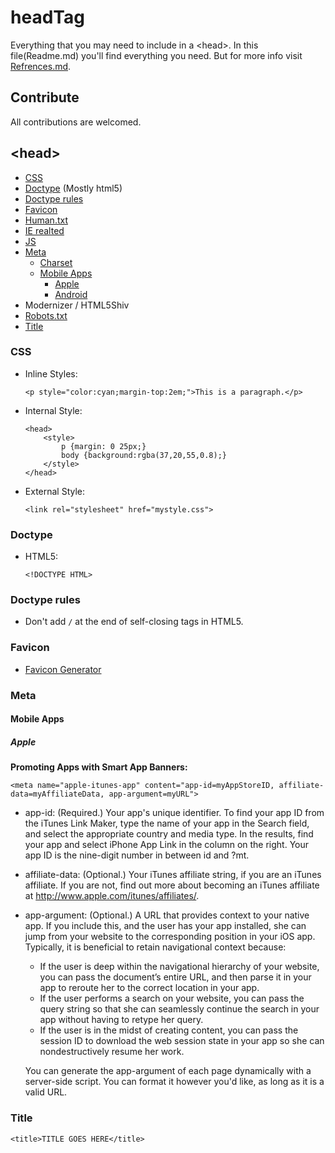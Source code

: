 headTag
===
Everything that you may need to include in a &lt;head>.
In this file(Readme.md) you'll find everything you need. But for more info visit [Refrences.md](/Refrences.md).

Contribute
---
All contributions are welcomed.

&lt;head>
---
+ [CSS](#css)
+ [Doctype](#doctype) (Mostly html5)
+ [Doctype rules](#doctype-rules)
+ [Favicon](#favicon)
+ [Human.txt](#human.txt)
+ [IE realted](#ie-realted)
+ [JS](#js)
+ [Meta](#meta)
    + [Charset](#charset)
    + [Mobile Apps](#mobile-apps)
        + [Apple](#apple)
        + [Android](#android)
+ Modernizer / HTML5Shiv
+ [Robots.txt](#robots.txt)
+ [Title](#title)


### CSS
+ Inline Styles:
    ```
    <p style="color:cyan;margin-top:2em;">This is a paragraph.</p>
    ```

+ Internal Style:
    ```
    <head>
        <style>
            p {margin: 0 25px;}
            body {background:rgba(37,20,55,0.8);}
        </style>
    </head>
    ```
+ External Style:
    ```
    <link rel="stylesheet" href="mystyle.css">
    ```

### Doctype
+ HTML5:
    ```
    <!DOCTYPE HTML>
    ```

### Doctype rules
+ Don't add ```/``` at the end of self-closing tags in HTML5.

### Favicon
+ [Favicon Generator](http://realfavicongenerator.net/)

### Meta

#### Mobile Apps

##### Apple
**Promoting Apps with Smart App Banners:**
```
<meta name="apple-itunes-app" content="app-id=myAppStoreID, affiliate-data=myAffiliateData, app-argument=myURL">
```
+ app-id: (Required.) Your app's unique identifier. To find your app ID from the iTunes Link Maker, type the name of your app in the Search field, and select the appropriate country and media type. In the results, find your app and select iPhone App Link in the column on the right. Your app ID is the nine-digit number in between id and ?mt.
+ affiliate-data: (Optional.) Your iTunes affiliate string, if you are an iTunes affiliate. If you are not, find out more about becoming an iTunes affiliate at http://www.apple.com/itunes/affiliates/.
+ app-argument: (Optional.) A URL that provides context to your native app. If you include this, and the user has your app installed, she can jump from your website to the corresponding position in your iOS app. Typically, it is beneficial to retain navigational context because:
    + If the user is deep within the navigational hierarchy of your website, you can pass the document’s entire URL, and then parse it in your app to reroute her to the correct location in your app.
    + If the user performs a search on your website, you can pass the query string so that she can seamlessly continue the search in your app without having to retype her query.
    + If the user is in the midst of creating content, you can pass the session ID to download the web session state in your app so she can nondestructively resume her work.

    You can generate the app-argument of each page dynamically with a server-side script. You can format it however you'd like, as long as it is a valid URL.

### Title
```
<title>TITLE GOES HERE</title>
```

